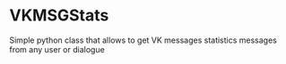 # VKMSGStats
Simple python class that allows to get VK messages statistics messages from any user or dialogue
